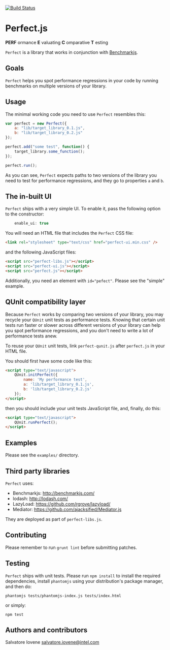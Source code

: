 [![Build Status](https://secure.travis-ci.org/siovene/perfectjs.png)](http://travis-ci.org/siovene/perfectjs)

# Perfect.js #
**PERF** ormance
**E** valuating
**C** omparative
**T** esting

`Perfect` is a library that works in conjunction with
[Benchmarkjs](http://benchmarkjs.com/).


## Goals ##
`Perfect` helps you spot performance regressions in your code by running
benchmarks on multiple versions of your library.


## Usage ##
The minimal working code you need to use `Perfect` resembles this:

```javascript
var perfect = new Perfect({
	a: "lib/target_library_0.1.js",
	b: "lib/target_library_0.2.js"
});

perfect.add("some test", function() {
	target_library.some_function();
});

perfect.run();
```

As you can see, `Perfect` expects paths to two versions of the library you need
to test for performance regressions, and they go to properties `a` and `b`.


## The in-built UI ##
`Perfect` ships with a very simple UI. To enable it, pass the following option
to the constructor:

```javascript
	enable_ui: true
```

You will need an HTML file that includes the `Perfect` CSS file:

```html
<link rel="stylesheet" type="text/css" href="perfect-ui.min.css" />
```

and the following JavaScript files:

```html
<script src="perfect-libs.js"></script>
<script src="perfect-ui.js"></script>
<script src="perfect.js"></script>
```

Additionally, you need an element with `id="pefect"`. Please see the "simple"
example.


## QUnit compatibility layer ##
Because `Perfect` works by comparing two versions of your library, you may
recycle your `QUnit` unit tests as performance tests. Knowing that certain
unit tests run faster or slower across different versions of your library can
help you spot performance regressions, and you don't need to write a lot of
performance tests anew.

To reuse your `QUnit` unit tests, link `perfect-qunit.js` after
`perfect.js` in your HTML file.

You should first have some code like this:

```html
<script type="text/javascript">
	QUnit.initPerfect({
		name: 'My performance test',
		a: 'lib/target_library_0.1.js',
		b: 'lib/target_library_0.2.js'
	});
</script>
```

then you should include your unit tests JavaScript file, and, finally, do this:

```html
<script type="text/javascript">
	QUnit.runPerfect();
</script>
```

## Examples ##
Please see the `examples/` directory.


## Third party libraries ##
`Perfect` uses:
 * Benchmarkjs: http://benchmarkjs.com/
 * lodash: http://lodash.com/
 * LazyLoad: https://github.com/rgrove/lazyload/
 * Mediator: https://github.com/ajacksified/Mediator.js

They are deployed as part of `perfect-libs.js`.


## Contributing ##
Please remember to run `grunt lint` before submitting patches.


## Testing ##
`Perfect` ships with unit tests. Please run `npm install` to install
the required dependencies, install `phantomjs` using your distribution's
package manager, and then do:

```
phantomjs tests/phantomjs-index.js tests/index.html
```

or simply:

```
npm test
```

## Authors and contributors ##
Salvatore Iovene <salvatore.iovene@intel.com>
